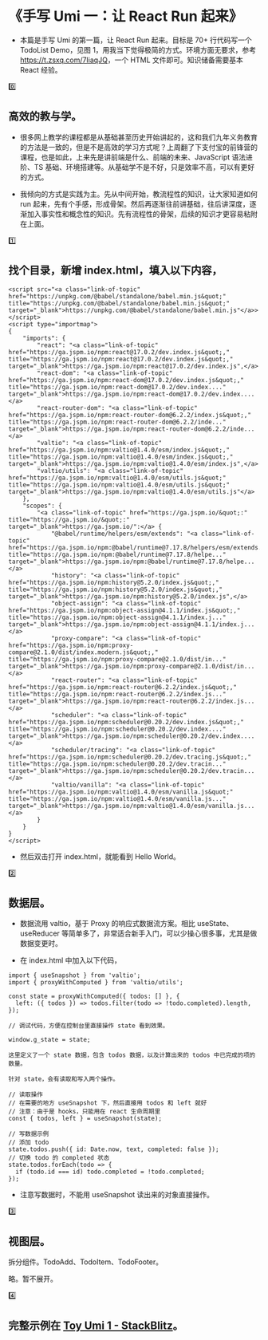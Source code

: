 # 《手写 Umi 一：让 React Run 起来》

- 本篇是手写 Umi 的第一篇，让 React Run 起来。目标是 70+ 行代码写一个 TodoList Demo，见图 1，用我当下觉得极简的方式。环境方面无要求，参考 <a class="link-of-topic" href="https://t.zsxq.com/7IiaqJQ" title="https://t.zsxq.com/7IiaqJQ" target="_blank">https://t.zsxq.com/7IiaqJQ</a>，一个 HTML 文件即可。知识储备需要基本 React 经验。

0️⃣

## 高效的教与学。

- 很多网上教学的课程都是从基础甚至历史开始讲起的，这和我们九年义务教育的方法是一致的，但是不是高效的学习方式呢？上周翻了下支付宝的前锋营的课程，也是如此，上来先是讲前端是什么、前端的未来、JavaScript 语法进阶、TS 基础、环境搭建等。从基础学不是不好，只是效率不高，可以有更好的方式。

- 我倾向的方式是实践为主。先从中间开始，教流程性的知识，让大家知道如何 run 起来，先有个手感，形成骨架。然后再逐渐往前讲基础，往后讲深度，逐渐加入事实性和概念性的知识。先有流程性的骨架，后续的知识才更容易粘附在上面。

1️⃣

## 找个目录，新增 index.html，填入以下内容，

```
<script src="<a class="link-of-topic" href="https://unpkg.com/@babel/standalone/babel.min.js&quot;" title="https://unpkg.com/@babel/standalone/babel.min.js&quot;" target="_blank">https://unpkg.com/@babel/standalone/babel.min.js"</a>></script>
<script type="importmap">
{
    "imports": {
        "react": "<a class="link-of-topic" href="https://ga.jspm.io/npm:react@17.0.2/dev.index.js&quot;," title="https://ga.jspm.io/npm:react@17.0.2/dev.index.js&quot;," target="_blank">https://ga.jspm.io/npm:react@17.0.2/dev.index.js",</a>
        "react-dom": "<a class="link-of-topic" href="https://ga.jspm.io/npm:react-dom@17.0.2/dev.index.js&quot;," title="https://ga.jspm.io/npm:react-dom@17.0.2/dev.index...." target="_blank">https://ga.jspm.io/npm:react-dom@17.0.2/dev.index....</a>
        "react-router-dom": "<a class="link-of-topic" href="https://ga.jspm.io/npm:react-router-dom@6.2.2/index.js&quot;," title="https://ga.jspm.io/npm:react-router-dom@6.2.2/inde..." target="_blank">https://ga.jspm.io/npm:react-router-dom@6.2.2/inde...</a>
        "valtio": "<a class="link-of-topic" href="https://ga.jspm.io/npm:valtio@1.4.0/esm/index.js&quot;," title="https://ga.jspm.io/npm:valtio@1.4.0/esm/index.js&quot;," target="_blank">https://ga.jspm.io/npm:valtio@1.4.0/esm/index.js",</a>
        "valtio/utils": "<a class="link-of-topic" href="https://ga.jspm.io/npm:valtio@1.4.0/esm/utils.js&quot;" title="https://ga.jspm.io/npm:valtio@1.4.0/esm/utils.js&quot;" target="_blank">https://ga.jspm.io/npm:valtio@1.4.0/esm/utils.js"</a>
    },
    "scopes": {
        "<a class="link-of-topic" href="https://ga.jspm.io/&quot;:" title="https://ga.jspm.io/&quot;:" target="_blank">https://ga.jspm.io/":</a> {
            "@babel/runtime/helpers/esm/extends": "<a class="link-of-topic" href="https://ga.jspm.io/npm:@babel/runtime@7.17.8/helpers/esm/extends.js&quot;," title="https://ga.jspm.io/npm:@babel/runtime@7.17.8/helpe..." target="_blank">https://ga.jspm.io/npm:@babel/runtime@7.17.8/helpe...</a>
            "history": "<a class="link-of-topic" href="https://ga.jspm.io/npm:history@5.2.0/index.js&quot;," title="https://ga.jspm.io/npm:history@5.2.0/index.js&quot;," target="_blank">https://ga.jspm.io/npm:history@5.2.0/index.js",</a>
            "object-assign": "<a class="link-of-topic" href="https://ga.jspm.io/npm:object-assign@4.1.1/index.js&quot;," title="https://ga.jspm.io/npm:object-assign@4.1.1/index.j..." target="_blank">https://ga.jspm.io/npm:object-assign@4.1.1/index.j...</a>
            "proxy-compare": "<a class="link-of-topic" href="https://ga.jspm.io/npm:proxy-compare@2.1.0/dist/index.modern.js&quot;," title="https://ga.jspm.io/npm:proxy-compare@2.1.0/dist/in..." target="_blank">https://ga.jspm.io/npm:proxy-compare@2.1.0/dist/in...</a>
            "react-router": "<a class="link-of-topic" href="https://ga.jspm.io/npm:react-router@6.2.2/index.js&quot;," title="https://ga.jspm.io/npm:react-router@6.2.2/index.js..." target="_blank">https://ga.jspm.io/npm:react-router@6.2.2/index.js...</a>
            "scheduler": "<a class="link-of-topic" href="https://ga.jspm.io/npm:scheduler@0.20.2/dev.index.js&quot;," title="https://ga.jspm.io/npm:scheduler@0.20.2/dev.index...." target="_blank">https://ga.jspm.io/npm:scheduler@0.20.2/dev.index....</a>
            "scheduler/tracing": "<a class="link-of-topic" href="https://ga.jspm.io/npm:scheduler@0.20.2/dev.tracing.js&quot;," title="https://ga.jspm.io/npm:scheduler@0.20.2/dev.tracin..." target="_blank">https://ga.jspm.io/npm:scheduler@0.20.2/dev.tracin...</a>
            "valtio/vanilla": "<a class="link-of-topic" href="https://ga.jspm.io/npm:valtio@1.4.0/esm/vanilla.js&quot;" title="https://ga.jspm.io/npm:valtio@1.4.0/esm/vanilla.js..." target="_blank">https://ga.jspm.io/npm:valtio@1.4.0/esm/vanilla.js...</a>
        }
    }
}
</script>
```
- 然后双击打开 index.html，就能看到 Hello World。

2️⃣

## 数据层。

- 数据流用 valtio，基于 Proxy 的响应式数据流方案。相比 useState、useReducer 等简单多了，非常适合新手入门，可以少操心很多事，尤其是做数据变更时。

- 在 index.html 中加入以下代码，

```
import { useSnapshot } from 'valtio';
import { proxyWithComputed } from 'valtio/utils';

const state = proxyWithComputed({ todos: [] }, {
  left: ({ todos }) => todos.filter(todo => !todo.completed).length,
});

// 调试代码，方便在控制台里直接操作 state 看到效果。

window.g_state = state;

这里定义了一个 state 数据，包含 todos 数据，以及计算出来的 todos 中已完成的项的数量。

针对 state，会有读取和写入两个操作。

// 读取操作
// 在需要的地方 useSnapshot 下，然后直接用 todos 和 left 就好
// 注意：由于是 hooks，只能用在 react 生命周期里
const { todos, left } = useSnapshot(state);

// 写数据示例
// 添加 todo
state.todos.push({ id: Date.now, text, completed: false });
// 切换 todo 的 completed 状态
state.todos.forEach(todo => {
  if (todo.id === id) todo.completed = !todo.completed;
});
```
- 注意写数据时，不能用 useSnapshot 读出来的对象直接操作。

3️⃣

## 视图层。

拆分组件。TodoAdd、TodoItem、TodoFooter。

略。暂不展开。

4️⃣

## 完整示例在 <a class="link-of-topic" href="https://stackblitz.com/edit/toy-umi-1" title="Toy Umi 1 - StackBlitz" target="_blank">Toy Umi 1 - StackBlitz</a>。
